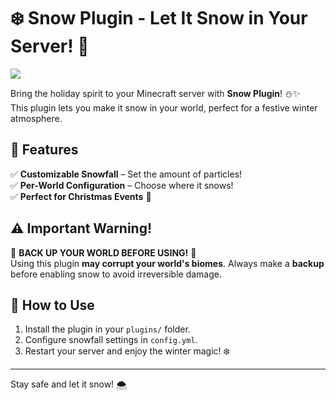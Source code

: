 # ❄️ Snow Plugin - Let It Snow in Your Server! 🎄

![](https://i.imgur.com/c3OLCPm.png)

Bring the holiday spirit to your Minecraft server with **Snow Plugin**! ⛄✨  
This plugin lets you make it snow in your world, perfect for a festive winter atmosphere.

## 🎁 Features
✅ **Customizable Snowfall** – Set the amount of particles!  
✅ **Per-World Configuration** – Choose where it snows!  
✅ **Perfect for Christmas Events** 🎅

## ⚠️ Important Warning!
🚨 **BACK UP YOUR WORLD BEFORE USING!** 🚨  
Using this plugin **may corrupt your world's biomes**. Always make a **backup** before enabling snow to avoid irreversible damage.

## 🎄 How to Use
1. Install the plugin in your `plugins/` folder.
2. Configure snowfall settings in `config.yml`.
3. Restart your server and enjoy the winter magic! ❄️

---
Stay safe and let it snow! 🌨️  
